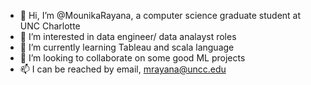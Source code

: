 - 👋 Hi, I’m @MounikaRayana, a computer science graduate student at UNC Charlotte
- 👀 I’m interested in data engineer/ data analayst roles
- 🌱 I’m currently learning Tableau and scala language
- 💞️ I’m looking to collaborate on some good ML projects
- 📫 I can be reached by email, mrayana@uncc.edu

<!---
MounikaRayana/MounikaRayana is a ✨ special ✨ repository because its `README.md` (this file) appears on your GitHub profile.
You can click the Preview link to take a look at your changes.
--->
